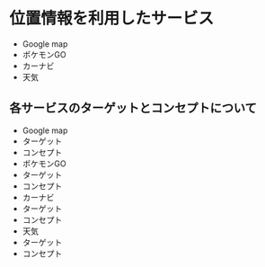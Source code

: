 # 位置情報を利用したサービス
- Google map
- ポケモンGO
- カーナビ
- 天気
## 各サービスのターゲットとコンセプトについて
- Google map
 - ターゲット
 - コンセプト
- ポケモンGO
 - ターゲット
 - コンセプト
- カーナビ
 - ターゲット
 - コンセプト
- 天気
 - ターゲット
 - コンセプト
